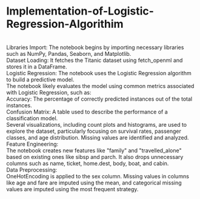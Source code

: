 # Implementation-of-Logistic-Regression-Algorithim
<br>
Libraries Import: The notebook begins by importing necessary libraries such as NumPy, Pandas, Seaborn, and Matplotlib.
<br>
Dataset Loading: It fetches the Titanic dataset using fetch_openml and stores it in a DataFrame.
<br>
Logistic Regression: The notebook uses the Logistic Regression algorithm to build a predictive model.
<br>
The notebook likely evaluates the model using common metrics associated with Logistic Regression, such as:

<br>
Accuracy: The percentage of correctly predicted instances out of the total instances.
<br>
Confusion Matrix: A table used to describe the performance of a classification model.

<br>
Several visualizations, including count plots and histograms, are used to explore the dataset, particularly focusing on survival rates, passenger classes, and age distribution.
Missing values are identified and analyzed.

<br>
Feature Engineering:
<br>
The notebook creates new features like "family" and "travelled_alone" based on existing ones like sibsp and parch.
It also drops unnecessary columns such as name, ticket, home.dest, body, boat, and cabin.

<br>
Data Preprocessing:
<br>
OneHotEncoding is applied to the sex column.
Missing values in columns like age and fare are imputed using the mean, and categorical missing values are imputed using the most frequent strategy.
